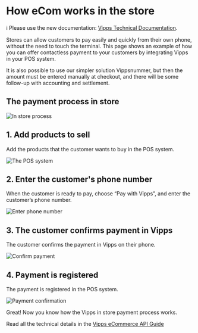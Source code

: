 <!-- START_METADATA
---
title: How eCom works in the store
sidebar_label: How it works in the store
sidebar_position: 9
description: How eCom works in the store.
pagination_next: null
pagination_prev: null
---
END_METADATA -->

# How eCom works in the store

<!-- START_COMMENT -->

ℹ️ Please use the new documentation:
[Vipps Technical Documentation](https://vippsas.github.io/vipps-developer-docs/docs/APIs/ecom-api).

<!-- END_COMMENT -->

Stores can allow customers to pay easily and quickly from their own phone, without the need to touch the terminal.
This page shows an example of how you can offer contactless payment to your customers by integrating Vipps in your POS system.

It is also possible to use our simpler solution Vippsnummer, but then the amount must be entered manually at checkout, and there will be some follow-up with accounting and settlement.

## The payment process in store

![In store process](../images/vipps-in-store-process.svg)

## 1. Add products to sell

Add the products that the customer wants to buy in the POS system.

![The POS system](../images/vipps-in-store-step1.svg)

## 2. Enter the customer's phone number

When the customer is ready to pay, choose “Pay with Vipps”, and enter the customer’s phone number.

![Enter phone number](../images/vipps-in-store-step2.svg)

## 3. The customer confirms payment in Vipps

The customer confirms the payment in Vipps on their phone.

![Confirm payment](../images/vipps-in-store-step3-2.svg)

## 4. Payment is registered

The payment is registered in the POS system.

![Payment confirmation](../images/vipps-in-store-step4.svg)

Great! Now you know how the Vipps in store payment process works.

Read all the technical details in the [Vipps eCommerce API Guide](../vipps-ecom-api.md)
